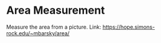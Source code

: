 # Area Measurement
Measure the area from a picture.
Link: https://hope.simons-rock.edu/~mbarsky/area/

